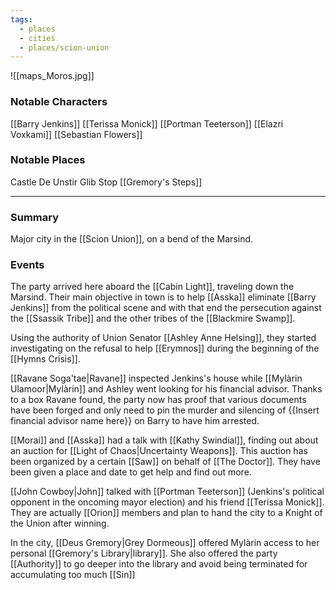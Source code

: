 ```yaml
---
tags:
  - places
  - cities
  - places/scion-union
---
```

![[maps_Moros.jpg]]
### Notable Characters
[[Barry Jenkins]]
[[Terissa Monick]]
[[Portman Teeterson]]
[[Elazri Voxkami]]
[[Sebastian Flowers]]

### Notable Places
Castle De Unstir
Glib Stop
[[Gremory's Steps]]

___
### Summary
Major city in the [[Scion Union]], on a bend of the Marsind.

### Events
The party arrived here aboard the [[Cabin Light]], traveling down the Marsind. Their main objective in town is to help [[Asska]] eliminate [[Barry Jenkins]] from the political scene and with that end the persecution against the [[Ssassik Tribe]] and the other tribes of the [[Blackmire Swamp]].

Using the authority of Union Senator [[Ashley Anne Helsing]], they started investigating on the refusal to help [[Erymnos]] during the beginning of the [[Hymns Crisis]]. 

[[Ravane Soga'tae|Ravane]] inspected Jenkins's house while [[Mylàrin Ulamoor|Mylàrin]] and Ashley went looking for his financial advisor. Thanks to a box Ravane found, the party now has proof that various documents have been forged and only need to pin the murder and silencing of {{Insert financial advisor name here}} on Barry to have him arrested.

[[Morai]] and [[Asska]] had a talk with [[Kathy Swindial]], finding out about an auction for [[Light of Chaos|Uncertainty Weapons]]. This auction has been organized by a certain [[Saw]] on behalf of [[The Doctor]]. They have been given a place and date to get help and find out more.

[[John Cowboy|John]] talked with [[Portman Teeterson]] (Jenkins's political opponent in the oncoming mayor election) and his friend [[Terissa Monick]]. They are actually [[Orion]] members and plan to hand the city to a Knight of the Union after winning.

In the city, [[Deus Gremory|Grey Dormeous]] offered Mylàrin access to her personal [[Gremory's Library|library]]. She also offered the party [[Authority]] to go deeper into the library and avoid being terminated for accumulating too much [[Sin]] 